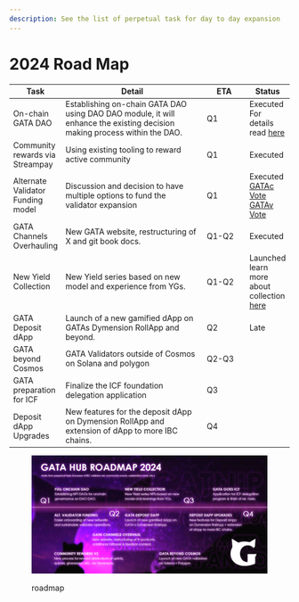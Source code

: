 ```yaml
---
description: See the list of perpetual task for day to day expansion
---
```


# 2024 Road Map

<table><thead><tr><th>Task</th><th width="287">Detail</th><th width="73">ETA</th><th>Status</th></tr></thead><tbody><tr><td>On-chain GATA DAO</td><td>Establishing on-chain GATA DAO using DAO DAO module,  it will enhance the existing decision making process within the DAO.  </td><td>Q1</td><td>Executed<br>For details read <a href="../gata-nft-dao/on-chain-gata-dao.md">here</a></td></tr><tr><td>Community rewards via Streampay</td><td>Using existing tooling to reward active community </td><td>Q1</td><td>Executed</td></tr><tr><td>Alternate Validator Funding model</td><td>Discussion and decision to have multiple options to fund the validator expansion</td><td>Q1</td><td>Executed <br><a href="https://daodao.zone/dao/stars19fz2t65uqlhrrznpllmmu7nzsvv3v2p4wruypthy7yjpsz5rltvqp6gjsk/proposals/A2">GATAc Vote <br></a><a href="https://daodao.zone/dao/stars1t5kx0emmfep57u8g6dupd6zs6z58v39zky852gm58lj3nwpuexuq0krw0c/proposals/A2">GATAv Vote</a></td></tr><tr><td>GATA Channels Overhauling</td><td>New GATA website, restructuring of X and git book docs.</td><td>Q1-Q2</td><td>Executed</td></tr><tr><td>New Yield Collection</td><td>New Yield series based on new model and experience from YGs.</td><td>Q1-Q2</td><td>Launched<br>learn more about collection <a href="../yield-paws/">here</a></td></tr><tr><td>GATA Deposit dApp</td><td>Launch of a new gamified dApp on GATAs Dymension RollApp and beyond.  </td><td>Q2</td><td>Late </td></tr><tr><td>GATA beyond Cosmos</td><td>GATA Validators outside of Cosmos on Solana and polygon</td><td>Q2-Q3</td><td></td></tr><tr><td>GATA preparation for ICF</td><td>Finalize the ICF foundation delegation application </td><td>Q3</td><td></td></tr><tr><td>Deposit dApp Upgrades</td><td>New features for the deposit dApp on Dymension RollApp and extension of dApp to more IBC chains. </td><td>Q4</td><td></td></tr></tbody></table>

<figure><img src="../../.gitbook/assets/image (1) (1) (1) (1) (1) (1) (1) (1) (1) (1) (1) (1) (1) (1) (1).png" alt=""><figcaption><p>roadmap</p></figcaption></figure>
